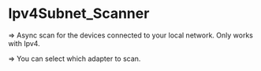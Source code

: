 # Ipv4Subnet_Scanner

 => Async scan for the devices connected to your local network. Only works with Ipv4.
 
 => You can select which adapter to scan.
